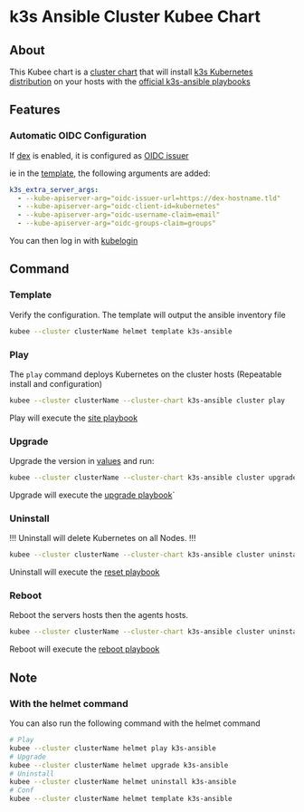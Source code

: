 # k3s Ansible Cluster Kubee Chart


## About

This Kubee chart is a [cluster chart](../../../../docs/site/cluster-chart.md) that will install [k3s Kubernetes distribution](https://docs.k3s.io/) on your hosts
with the [official k3s-ansible playbooks](https://github.com/k3s-io/k3s-ansible)

## Features


### Automatic OIDC Configuration

If [dex](../dex/README.md) is enabled, it is configured as [OIDC issuer](https://kubernetes.io/docs/reference/access-authn-authz/authentication/#openid-connect-tokens)

ie in the [template](#template), the following arguments are added:
```yaml
k3s_extra_server_args:
  - --kube-apiserver-arg="oidc-issuer-url=https://dex-hostname.tld"
  - --kube-apiserver-arg="oidc-client-id=kubernetes"
  - --kube-apiserver-arg="oidc-username-claim=email"
  - --kube-apiserver-arg="oidc-groups-claim=groups"
```

You can then log in with [kubelogin](https://github.com/int128/kubelogin)


## Command

### Template

Verify the configuration. The template will output the ansible inventory file
```bash
kubee --cluster clusterName helmet template k3s-ansible
```

### Play 

The `play` command deploys Kubernetes on the cluster hosts (Repeatable install and configuration)

```bash
kubee --cluster clusterName --cluster-chart k3s-ansible cluster play
```
Play will execute the [site playbook](https://github.com/k3s-io/k3s-ansible/blob/master/playbooks/site.yml)


### Upgrade

Upgrade the version in [values](values.yaml) and run:
```bash
kubee --cluster clusterName --cluster-chart k3s-ansible cluster upgrade
```
Upgrade will execute the [upgrade playbook](https://github.com/k3s-io/k3s-ansible/blob/master/playbooks/upgrade.yml)`


### Uninstall

!!! Uninstall will delete Kubernetes on all Nodes. !!!

```bash
kubee --cluster clusterName --cluster-chart k3s-ansible cluster uninstall
```

Uninstall will execute the [reset playbook](https://github.com/k3s-io/k3s-ansible/blob/master/playbooks/reset.yml)

### Reboot

Reboot the servers hosts then the agents hosts.
```bash
kubee --cluster clusterName --cluster-chart k3s-ansible cluster uninstall
```

Reboot will execute the [reboot playbook](https://github.com/k3s-io/k3s-ansible/blob/master/playbooks/reboot.yml)

## Note

### With the helmet command
You can also run the following command with the helmet command
```bash
# Play
kubee --cluster clusterName helmet play k3s-ansible
# Upgrade
kubee --cluster clusterName helmet upgrade k3s-ansible
# Uninstall
kubee --cluster clusterName helmet uninstall k3s-ansible
# Conf
kubee --cluster clusterName helmet template k3s-ansible
```